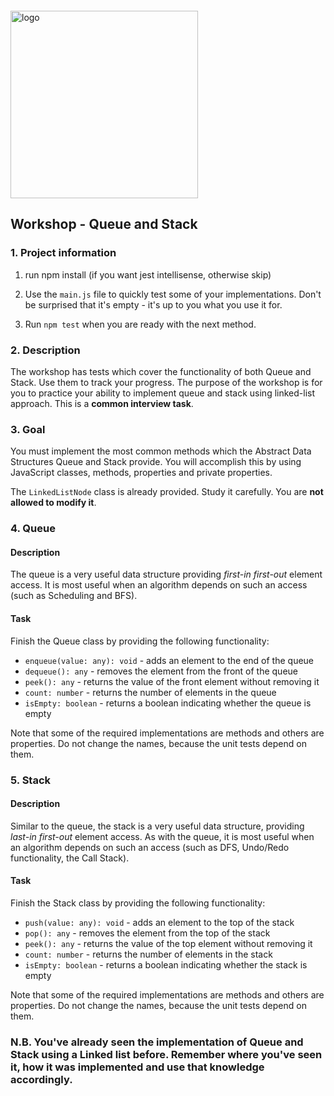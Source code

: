 <img src="https://webassets.telerikacademy.com/images/default-source/logos/telerik-academy.svg" alt="logo" width="300px" style="margin-top: 20px;"/>

## Workshop - Queue and Stack

### 1. Project information

1. run npm install (if you want jest intellisense, otherwise skip)

1. Use the `main.js` file to quickly test some of your implementations. Don't be surprised that it's empty - it's up to you what you use it for.

1. Run `npm test` when you are ready with the next method. 

### 2. Description

The workshop has tests which cover the functionality of both Queue and Stack. Use them to track your progress.
The purpose of the workshop is for you to practice your ability to implement queue and stack using linked-list approach. This is a **common interview task**.

### 3. Goal

You must implement the most common methods which the Abstract Data Structures Queue and Stack provide. You will accomplish this by using JavaScript classes, methods, properties and private properties.

The `LinkedListNode` class is already provided. Study it carefully. You are **not allowed to modify it**.

### 4. Queue
#### Description
The queue is a very useful data structure providing *first-in first-out* element access. It is most useful when an algorithm depends on such an access (such as Scheduling and BFS).
#### Task
Finish the Queue class by providing the following functionality:
- `enqueue(value: any): void` - adds an element to the end of the queue
- `dequeue(): any` - removes the element from the front of the queue
- `peek(): any` - returns the value of the front element without removing it
- `count: number` - returns the number of elements in the queue
- `isEmpty: boolean` - returns a boolean indicating whether the queue is empty

Note that some of the required implementations are methods and others are properties. Do not change the names, because the unit tests depend on them.

### 5. Stack
#### Description
Similar to the queue, the stack is a very useful data structure, providing *last-in first-out* element access. As with the queue, it is most useful when an algorithm depends on such an access (such as DFS, Undo/Redo functionality, the Call Stack).
#### Task
Finish the Stack class by providing the following functionality:
- `push(value: any): void` - adds an element to the top of the stack
- `pop(): any` - removes the element from the top of the stack
- `peek(): any` - returns the value of the top element without removing it
- `count: number` - returns the number of elements in the stack
- `isEmpty: boolean` - returns a boolean indicating whether the stack is empty

Note that some of the required implementations are methods and others are properties. Do not change the names, because the unit tests depend on them.

### **N.B.** You've **already** seen the implementation of Queue and Stack using a Linked list before. Remember where you've seen it, how it was implemented and use that knowledge accordingly.
